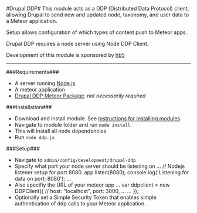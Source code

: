 #Drupal DDP#
This module acts as a DDP (Distributed Data Protocol) client,
allowing Drupal to send new and updated node, taxonomy, and
user data to a Meteor application.

Setup allows configuration of which types of content push to Meteor apps.

Drupal DDP requires a node server using Node DDP Client.

Development of this module is sponsored by [hb5](http://hb5.co)

----

###Requirements###
* A server running [Node.js](http://nodejs.org/).
* A meteor application
* [Drupal DDP Meteor Package](https://github.com/hb5co/drupal-ddp).
*not necessarily required*

###Installation###
* Download and install module. See
[Instructions for Installing modules](https://www.drupal.org/documentation/install/modules-themes/modules-7)
* Navigate to module folder and run `node install`.
 * This will install all node dependencies
* Run `node ddp.js`

###Setup###
* Navigate to `admin/config/development/drupal-ddp`
* Specify what port your node server should be listening on
  ...
  // Nodejs listener setup for port 8080.
  app.listen(8080);
  console.log('Listening for data on port: 8080');
  ...
* Also specifiy the URL of your meteor app
  ...
  var ddpclient = new DDPClient({
    // host: "localhost",
    port: 3000,
    ...
    ...
  });
* Optionally set a Simple Security Token that enables simple authentication of
ddp calls to your Meteor application.
